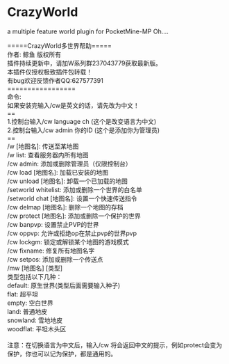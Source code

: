 # CrazyWorld
a multiple feature world plugin for PocketMine-MP
Oh....


=====CrazyWorld多世界帮助=====<br>
作者: 鲸鱼 版权所有<br>
插件持续更新中，请加W系列群237043779获取最新版。<br>
本插件仅授权极致插件包转载！<br>
有bug欢迎反馈作者QQ:627577391<br>
=================<br>
命令:<br>
如果安装完输入/cw是英文的话，请先改为中文！<br>
==<br>
1.控制台输入/cw language ch (这个是改变语言为中文)<br>
2.控制台输入/cw admin 你的ID (这个是添加你为管理员)<br>
==<br>
/w [地图名]: 传送至某地图<br>
/w list: 查看服务器内所有地图<br>
/cw admin: 添加或删除管理员（仅限控制台）<br>
/cw load [地图名]: 加载已安装的地图<br>
/cw unload [地图名]: 卸载一个已加载的地图<br>
/setworld whitelist: 添加或删除一个世界的白名单<br>
/setworld chat [地图名]: 设置一个快速传送指令<br>
/cw delmap [地图名]: 删除一个地图的存档<br>
/cw protect [地图名]: 添加或删除一个保护的世界<br>
/cw banpvp: 设置禁止PVP的世界<br>
/cw oppvp: 允许或拒绝op在禁止pvp的世界pvp<br>
/cw lockgm: 锁定或解锁某个地图的游戏模式<br>
/cw fixname: 修复所有地图名字<br>
/cw setpos: 添加或删除一个传送点<br>
/mw [地图名] [类型]<br>
 类型包括以下几种：<br>
 default: 原生世界(类型后面需要输入种子)<br>
 flat: 超平坦<br>
 empty: 空白世界<br>
 land: 普通地皮<br>
 snowland: 雪地地皮<br>
 woodflat: 平坦木头区<br>
<br>
注意：在切换语言为中文后，输入/cw 将会返回中文的提示，例如protect会变为保护，你也可以记为保护，都是通用的。<br>
